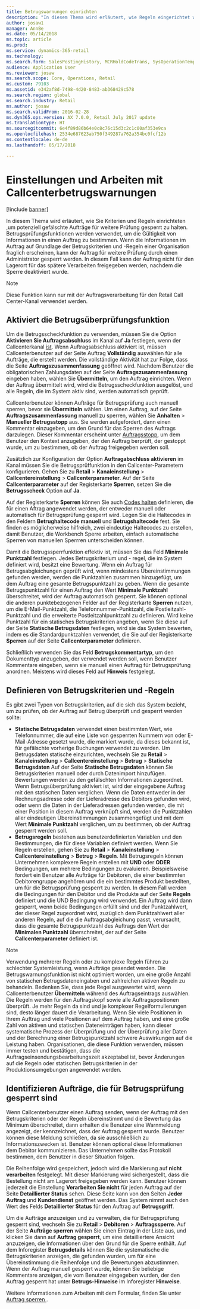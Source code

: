 ```yaml
---
title: Betrugswarnungen einrichten
description: "In diesem Thema wird erläutert, wie Regeln eingerichtet werden, um Kundendienstmitarbeiter vor möglicherweise gefälschten Informationen zu warnen, wenn Aufträge verarbeitet werden. Sie können auch spezielle Codes definieren, die verwendet werden, um automatisch oder manuell verdächtige Aufträge zu sperren."
author: josaw1
manager: AnnBe
ms.date: 05/14/2018
ms.topic: article
ms.prod: 
ms.service: dynamics-365-retail
ms.technology: 
ms.search.form: SalesPostingHistory, MCRHoldCodeTrans, SysOperationTemplateForm
audience: Application User
ms.reviewer: josaw
ms.search.scope: Core, Operations, Retail
ms.custom: 79103
ms.assetid: e342af8d-7498-4d20-8483-ab368429c578
ms.search.region: global
ms.search.industry: Retail
ms.author: josaw
ms.search.validFrom: 2016-02-28
ms.dyn365.ops.version: AX 7.0.0, Retail July 2017 update
ms.translationtype: HT
ms.sourcegitcommit: 6e4f89d86b64e0c8c76c15d3c2c1c00af353e9ca
ms.openlocfilehash: 2534e687623ab750f349287a762a354bc0fcf12b
ms.contentlocale: de-de
ms.lasthandoff: 05/17/2018

---
```


# <a name="set-up-and-work-with-call-center-fraud-alerts"></a>Einstellungen und Arbeiten mit Callcenterbetrugswarnungen

[!include [banner](includes/banner.md)]

In diesem Thema wird erläutert, wie Sie Kriterien und Regeln einrichteten ,um potenziell gefälschte Aufträge für weitere Prüfung gesperrt zu halten. Betrugsprüfungsfunktionen werden verwendet, um die Gültigkeit von Informationen in einen Auftrag zu bestimmen. Wenn die Informationen im Auftrag auf Grundlage der Betrugskriterien und -Regeln einer Organisation fraglich erscheinen, kann der Auftrag für weitere Prüfung durch einen Administrator gesperrt werden. In diesem Fall kann der Auftrag nicht für den Lagerort für das spätere Verarbeiten freigegeben werden, nachdem die Sperre deaktiviert wurde.

> [!NOTE]
> Diese Funktion kann nur mit der Auftragsverarbeitung für den Retail Call Center-Kanal verwendet werden.

## <a name="turning-on-the-fraud-check-feature"></a>Aktiviert die Betrugsüberprüfungsfunktion

Um die Betrugsscheckfunktion zu verwenden, müssen Sie die Option **Aktivieren Sie Auftragsabschluss** im Kanal auf **Ja** festlegen, wenn der Callcenterkanal [ist](https://docs.microsoft.com/en-us/dynamics365/unified-operations/retail/set-up-order-processing-options). Wenn Auftragsabschluss aktiviert ist, müssen Callcenterbenutzer auf der Seite Auftrag **Vollständig** auswählen für alle Aufträge, die erstellt werden. Die vollständige Aktivität hat zur Folge, dass die Seite **Auftragszusammenfassung** geöffnet wird. Nachdem Benutzer die obligatorischen Zahlungsdaten auf der Seite **Auftragszusammenfassung** eingeben haben, wählen Sie **Übermitteln**, um den Auftrag einrichten. Wenn der Auftrag übermittelt wird, wird die Betrugsscheckfunktion ausgelöst, und alle Regeln, die im System aktiv sind, werden automatisch geprüft.

Callcenterbenutzer können Aufträge für Betrugsprüfung auch manuell sperren, bevor sie **Übermitteln** wählen. Um einen Auftrag, auf der Seite **Auftragszusammenfassung** manuell zu sperren, wählen Sie **Anhalten** \> **Manueller Betrugsstopp** aus. Sie werden aufgefordert, dann einen Kommentar einzugeben, um den Grund für das Sperren des Auftrags darzulegen. Dieser Kommentar erscheint unter [Auftragsstopp](https://docs.microsoft.com/en-us/dynamics365/unified-operations/retail/work-with-order-holds), um dem Benutzer den Kontext anzugeben, der den Auftrag berprüft, der gestoppt wurde, um zu bestimmen, ob der Auftrag freigegeben werden soll.

Zusätzlich zur Konfiguration der Option **Auftragabschluss aktivieren** im Kanal müssen Sie die Betrugsprüffunktion in den Callcenter-Parametern konfigurieren.  Gehen Sie zu **Retail** \> **Kanaleinstellung** \> **Callcentereinstellung** \> **Callcenterparameter**. Auf der Seite **Callcenterparameter** auf der Registerkarte **Sperren**, setzen Sie die  **Betrugsscheck** Option auf **Ja**.

Auf der Registerkarte **Sperren** können Sie auch [Codes halten](https://docs.microsoft.com/en-us/dynamics365/unified-operations/retail/work-with-order-holds) definieren, die für einen Aftrag angewendet werden, der entweder manuell oder automatisch für Betrugsprüfung gesperrt wird. Legen Sie die Haltecodes in den Feldern **Betrughaltecode manuell** und **Betrugshaltecode** fest. Sie finden es möglicherweise hilfreich, zwei eindeutige Haltecodes zu erstellen, damit Benutzer, die Workbench Sperre arbeiten, einfach automatische Sperren von manuellen Sperrren unterscheiden können.

Damit die Betrugssperrfunktion effektiv ist, müssen Sie das Feld **Minimale Punktzahl** festlegen. Jedes Betrugskriterium und - regel, die im System definiert wird, besitzt eine Bewertung. Wenn ein Auftrag für Betrugsabgleichungen geprüft wird, wenn mindestens Übereinstimmungen gefunden werden, werden die Punktzahlen zusammen hinzugefügt, um dem Auftrag eine gesamte Betrugspunktzahl zu geben. Wenn die gesamte Betrugspunktzahl für einen Auftrag den Wert **Minimale Punktzahl** überschreitet, wird der Auftrag automatisch gesperrt. Sie können optional die anderen punktebezogenen Felder auf der Registerkarte **Sperren** nutzen, um die E-Mail-Punktzahl, die Telefonnummer-Punktzahl, die Postleitzahl-Punktzahl und die erweiterte Postleitzahlpunktzahl zu definieren. Wird keine Punktzahl für ein statisches Betrugskriterien angeben, wenn Sie diese auf der Seite **Statische Betrugsdaten** festlegen, wird sie das System bewerten, indem es die Standardpunktzahlen verwendet, die Sie auf der Registerkarte **Sperren** auf der Seite **Callcenterparameter** definieren.

Schließlich verwenden Sie das Feld **Betrugskommentartyp**, um den Dokumenttyp anzugeben, der verwendet werden soll, wenn Benutzer Kommentare eingeben, wenn sie manuell einen Auftrag für Betrugsprüfung anordnen. Meistens wird dieses Feld auf **Hinweis** festgelegt.

## <a name="defining-fraud-criteria-and-rules"></a>Definieren von Betrugskriterien und -Regeln

Es gibt zwei Typen von Betrugskriterien, auf die sich das System bezieht, um zu prüfen, ob der Auftrag auf Betrug überprüft und gesperrt werden sollte:

- **Statische Betrugsdaten** verwendet einen bestimmten Wert, wie Telefonnummer, die auf eine Liste von gesperrten Nummern von oder E-Mail-Adresse gesetzt wurde, die markiert wurde, da dieses bekannt ist, für gefälschte vorherige Buchungen verwendet zu werden. Um Betrugsdaten statische einzurichten, wechseln Sie zu **Retail** \> **Kanaleinstellung** \> **Callcentereinstellung** \> **Betrug** \> **Statische Betrugsdaten** Auf der Seite **Statische Betrugsdaten** können Sie Betrugskriterien manuell oder durch Datenimport hinzufügen. Bewertungen werden zu den gefälschten Informationen zugeordnet. Wenn Betrugsüberprüfung aktiviert ist, wird der eingegebene Auftrag mit den statischen Daten verglichen. Wenn die Daten entweder in der Rechnungsadresse oder der Lieferadresse des Debitors gefunden wird, oder wenn die Daten in der Lieferadressen gefunden werden, die mit einer Position in diesem Auftrag verknüpft sind, werden die Punktzahlen aller eindeutigen Übereinstimmungen zusammengefügt und mit dem Wert **Minimale Punktzahl** verglichen, um zu bestimmen, ob der Auftrag gesperrt werden soll.
- **Betrugsregeln** bestehen aus benutzerdefinierten Variablen und den Bestimmungen, die für diese Variablen definiert werden. Wenn Sie Regeln erstellen, gehen Sie zu **Retail** \> **Kanaleinstellung** \> **Callcentereinstellung** \> **Betrug** \> **Regeln**. Mit Betrugsregeln können Unternehmen komplexere Regeln erstellen mit **UND** oder **ODER** Bedingungen, um mehrere Bedingungen zu evaluieren. Beispielsweise fordert ein Benutzer alle Aufträge für Debitoren, die einer bestimmten Debitorengruppe angehören und die ein bestimmtes Produkt bestellten, um für die Betrugsprüfung gesperrt zu werden. In diesem Fall werden die Bedingungen für den Debitor und die Produkte auf der Seite **Regeln** definiert und die UND Bedingung wird verwendet. Ein Auftrag wird dann gesperrt, wenn beide Bedingungen erfüllt sind und der Punktzahlwert, der dieser Regel zugeordnet wird, zuzüglich dem Punktzahlwert aller anderen Regeln, auf die die Auftragsabgleichung passt, verursacht, dass die gesamte Betrugspunktzahl des Auftrags den Wert der **Minimalen Punktzahl** überschreitet, der auf der Seite **Callcenterparameter** definiert ist.

> [!NOTE]
> Verwendung mehrerer Regeln oder zu komplexe Regeln führen zu schlechter Systemleistung, wenn Aufträge gesendet werden. Die Betrugswarnungsfunktion ist nicht optimiert worden, um eine große Anzahl von statischen Betrugsdateneingaben und zahlreichen aktiven Regeln zu behandeln. Bedenken Sie, dass jede Regel ausgewertet wird, wenn Callcenterbenutzer **Übermitteln** während des Auftragseintrags auswählen. Die Regeln werden für den Auftragskopf sowie alle Auftragspositionen überprüft. Je mehr Regeln da sind und je komplexer Regelformulierungen sind, desto länger dauert die Verarbeitung. Wenn Sie viele Positionen in Ihrem Auftrag und viele Positionen auf dem Auftrag haben, und eine große Zahl von aktiven und statischen Dateneinträgen haben, kann dieser systematische Prozess der Überprüfung und der Überprüfung aller Daten und der Berechnung einer Betrugspunktzahl schwere Auswirkungen auf die Leistung haben. Organisationen, die diese Funktion verwenden, müssen immer testen und bestätigen, dass die Auftragseinsendungsbearbeitungszeit akzeptabel ist, bevor Änderungen auf die Regeln oder statischen Betrugskriterien in der Produktionsumgebungen angewendet werden.

## <a name="identifying-orders-that-are-on-hold-for-fraud-review"></a>Identifizieren Aufträge, die für Betrugsprüfung gesperrt sind

Wenn Callcenterbenutzer einen Auftrag senden, wenn der Auftrag mit den Betrugskriterien oder der Regeln übereinstimmt und die Bewertung das Minimum überschreitet, dann erhalten die Benutzer eine Warnmeldung angezeigt, der kennzeichnet, dass der Auftrag gesperrt wurde. Benutzer können diese Meldung schließen, da sie ausschließlich zu Informationszwecken ist. Benutzer können optional diese Informationen dem Debitor kommunizieren. Das Unternehmen sollte das Protokoll bestimmen, dem Benutzer in dieser Situation folgen.

Die Reihenfolge wird gespeichert, jedoch wird die Markierung auf **nicht verarbeiten** festgelegt. Mit dieser Markierung wird sichergestellt, dass die Bestellung nicht am Lagerort freigegeben werden kann. Benutzer können jederzeit die Einstellung **Verarbeiten Sie nicht** für jeden Auftrag auf der Seite **Detaillierter Status** sehen. Diese Seite kann von den Seiten **Jeder Auftrag** und **Kundendienst** geöffnet werden. Das System nimmt auch den Wert des Felds **Detaillierter Status** für den Auftrag auf **Betrugsgriff**.

Um die Aufträge anzuzeigen und zu verwalten, die für Betrugsprüfung gesperrt sind, wechseln Sie zu **Retail** \> **Debitoren** \> **Auftragssperre**. Auf der Seite **Aufträge sperren** wählen Sie einen Eintrag in der Liste aus, und klicken Sie dann auf **Auftrag gesperrt**, um eine detailliertere Ansicht anzuzeigen, die Informationen über den Grund für die Sperre enthält. Auf dem Inforegister **Betrugsdetails** können Sie die systematische die Betrugskriterien anzeigen, die gefunden wurden, um für eine Übereinstimmung die Reihenfolge und die Bewertungen abzustimmen. Wenn der Auftrag manuell gesperrt wurde, können Sie beliebige Kommentare anzeigen, die vom Benutzer eingegeben wurden, der den Auftrag gesperrt hat unter **Betrugs-Hinweise** im Inforegister  **Hinweise**.

Weitere Informationen zum Arbeiten mit dem Formular, finden Sie unter [Auftrag sperren ](https://docs.microsoft.com/en-us/dynamics365/unified-operations/retail/work-with-order-holds).

